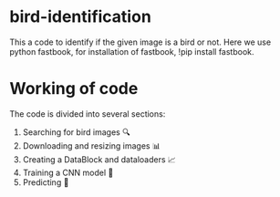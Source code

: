 # bird-identification
  This a code to identify if the given image is a bird or not. Here we use python fastbook, for installation of fastbook, !pip install fastbook.

# Working of code
  The code is divided into several sections:

  1. Searching for bird images 🔍
  2. Downloading and resizing images 📊
  3. Creating a DataBlock and dataloaders 📈
  4. Training a CNN model 🤖
  5. Predicting 🔮
